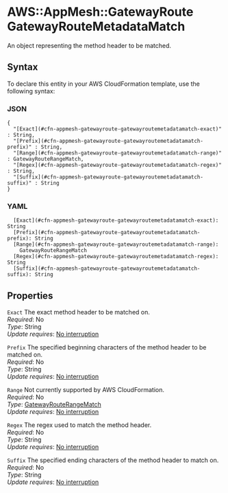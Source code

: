 # AWS::AppMesh::GatewayRoute GatewayRouteMetadataMatch<a name="aws-properties-appmesh-gatewayroute-gatewayroutemetadatamatch"></a>

An object representing the method header to be matched\.

## Syntax<a name="aws-properties-appmesh-gatewayroute-gatewayroutemetadatamatch-syntax"></a>

To declare this entity in your AWS CloudFormation template, use the following syntax:

### JSON<a name="aws-properties-appmesh-gatewayroute-gatewayroutemetadatamatch-syntax.json"></a>

```
{
  "[Exact](#cfn-appmesh-gatewayroute-gatewayroutemetadatamatch-exact)" : String,
  "[Prefix](#cfn-appmesh-gatewayroute-gatewayroutemetadatamatch-prefix)" : String,
  "[Range](#cfn-appmesh-gatewayroute-gatewayroutemetadatamatch-range)" : GatewayRouteRangeMatch,
  "[Regex](#cfn-appmesh-gatewayroute-gatewayroutemetadatamatch-regex)" : String,
  "[Suffix](#cfn-appmesh-gatewayroute-gatewayroutemetadatamatch-suffix)" : String
}
```

### YAML<a name="aws-properties-appmesh-gatewayroute-gatewayroutemetadatamatch-syntax.yaml"></a>

```
  [Exact](#cfn-appmesh-gatewayroute-gatewayroutemetadatamatch-exact): String
  [Prefix](#cfn-appmesh-gatewayroute-gatewayroutemetadatamatch-prefix): String
  [Range](#cfn-appmesh-gatewayroute-gatewayroutemetadatamatch-range): 
    GatewayRouteRangeMatch
  [Regex](#cfn-appmesh-gatewayroute-gatewayroutemetadatamatch-regex): String
  [Suffix](#cfn-appmesh-gatewayroute-gatewayroutemetadatamatch-suffix): String
```

## Properties<a name="aws-properties-appmesh-gatewayroute-gatewayroutemetadatamatch-properties"></a>

`Exact`  <a name="cfn-appmesh-gatewayroute-gatewayroutemetadatamatch-exact"></a>
The exact method header to be matched on\.  
*Required*: No  
*Type*: String  
*Update requires*: [No interruption](https://docs.aws.amazon.com/AWSCloudFormation/latest/UserGuide/using-cfn-updating-stacks-update-behaviors.html#update-no-interrupt)

`Prefix`  <a name="cfn-appmesh-gatewayroute-gatewayroutemetadatamatch-prefix"></a>
The specified beginning characters of the method header to be matched on\.  
*Required*: No  
*Type*: String  
*Update requires*: [No interruption](https://docs.aws.amazon.com/AWSCloudFormation/latest/UserGuide/using-cfn-updating-stacks-update-behaviors.html#update-no-interrupt)

`Range`  <a name="cfn-appmesh-gatewayroute-gatewayroutemetadatamatch-range"></a>
Not currently supported by AWS CloudFormation\.  
*Required*: No  
*Type*: [GatewayRouteRangeMatch](aws-properties-appmesh-gatewayroute-gatewayrouterangematch.md)  
*Update requires*: [No interruption](https://docs.aws.amazon.com/AWSCloudFormation/latest/UserGuide/using-cfn-updating-stacks-update-behaviors.html#update-no-interrupt)

`Regex`  <a name="cfn-appmesh-gatewayroute-gatewayroutemetadatamatch-regex"></a>
The regex used to match the method header\.  
*Required*: No  
*Type*: String  
*Update requires*: [No interruption](https://docs.aws.amazon.com/AWSCloudFormation/latest/UserGuide/using-cfn-updating-stacks-update-behaviors.html#update-no-interrupt)

`Suffix`  <a name="cfn-appmesh-gatewayroute-gatewayroutemetadatamatch-suffix"></a>
The specified ending characters of the method header to match on\.  
*Required*: No  
*Type*: String  
*Update requires*: [No interruption](https://docs.aws.amazon.com/AWSCloudFormation/latest/UserGuide/using-cfn-updating-stacks-update-behaviors.html#update-no-interrupt)